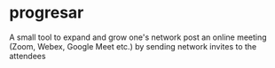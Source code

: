 # progresar
A small tool to expand and grow one's network post an online meeting (Zoom, Webex, Google Meet etc.) by sending network invites to the attendees
